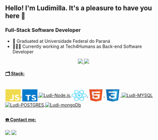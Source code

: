 ## Hello! I'm Ludimilla. It's a pleasure to have you here 🥰

### Full-Stack Software Developer

- 🏫 Graduated at Universidade Federal do Paraná
- 👩🏼‍💻 Currently working at Tech4Humans as Back-end Software Developer


<div align="center">
  <a href="https://github.com/Ludimilla1325">
  <img height="180em" src="https://github-readme-stats.vercel.app/api?username=Ludimilla1325&show_icons=true&theme=dracula&include_all_commits=true&count_private=true"/>
 <img height="180em" src="https://github-readme-stats.vercel.app/api/top-langs/?username=Ludimilla1325&layout=compact&langs_count=7&theme=dracula"/>
</div>

#### 🗂️ Stack:

<div style="display: inline_block"><br>
  <img align="center" alt="Ludi-Js" height="40" width="50" src="https://raw.githubusercontent.com/devicons/devicon/master/icons/javascript/javascript-plain.svg">
  <img align="center" alt="Ludi-Ts" height="40" width="50" src="https://raw.githubusercontent.com/devicons/devicon/master/icons/typescript/typescript-plain.svg">
   <img  align="center" alt="Ludi-Node.js" height="40" width="50" src="https://cdn.jsdelivr.net/gh/devicons/devicon/icons/nodejs/nodejs-original.svg" />
  <img align="center" alt="Ludi-React" height="40" width="50" src="https://raw.githubusercontent.com/devicons/devicon/master/icons/react/react-original.svg">
  <img align="center" alt="Ludi-HTML" height="40" width="50" src="https://raw.githubusercontent.com/devicons/devicon/master/icons/html5/html5-original.svg">
  <img align="center" alt="Ludi-CSS" height="40" width="50" src="https://raw.githubusercontent.com/devicons/devicon/master/icons/css3/css3-original.svg">
  <img  align="center" alt="Ludi-MYSQL" height="40" width="50" src="https://cdn.jsdelivr.net/gh/devicons/devicon/icons/mysql/mysql-original.svg" />
 <img align="center" alt="Ludi-POSTGRES" height="40" width="50" src="https://cdn.jsdelivr.net/gh/devicons/devicon/icons/postgresql/postgresql-original.svg" />
 <img align="center" alt="Ludi-mongoDb" height="40" width="50" src="https://cdn.jsdelivr.net/gh/devicons/devicon/icons/mongodb/mongodb-original.svg" />
 
 ##
 
#### ☎️ Contact me:
  
<div> 
  <a href = "mailto:ludimillakrautzuk1325@gmail.com"><img src="https://img.shields.io/badge/Gmail-D14836?style=for-the-badge&logo=gmail&logoColor=white" target="_blank"></a>
  <a href="https://www.linkedin.com/in/ludimillakrautzuk/" target="_blank"><img src="https://img.shields.io/badge/-LinkedIn-%230077B5?style=for-the-badge&logo=linkedin&logoColor=white" target="_blank"></a> 
 </div>
 
          



